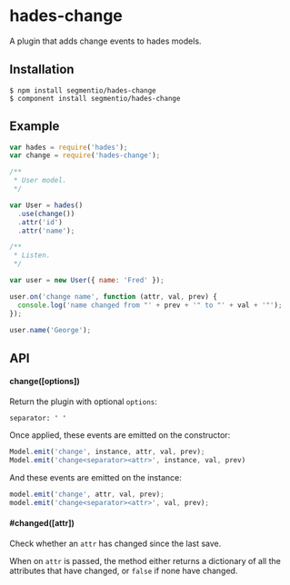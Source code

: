 
# hades-change

  A plugin that adds change events to hades models.

## Installation

    $ npm install segmentio/hades-change
    $ component install segmentio/hades-change

## Example

```js
var hades = require('hades');
var change = require('hades-change');

/**
 * User model.
 */

var User = hades()
  .use(change())
  .attr('id')
  .attr('name');

/**
 * Listen.
 */

var user = new User({ name: 'Fred' });

user.on('change name', function (attr, val, prev) {
  console.log('name changed from "' + prev + '" to "' + val + '"'); 
});

user.name('George');
```

## API

#### change([options])

  Return the plugin with optional `options`:

    separator: ' '

  Once applied, these events are emitted on the constructor:

```js
Model.emit('change', instance, attr, val, prev);
Model.emit('change<separator><attr>', instance, val, prev)
```

  And these events are emitted on the instance:

```js
model.emit('change', attr, val, prev);
model.emit('change<separator><attr>', val, prev);
```

#### #changed([attr])

  Check whether an `attr` has changed since the last save.

  When on `attr` is passed, the method either returns a dictionary of all the attributes that have changed, or `false` if none have changed.